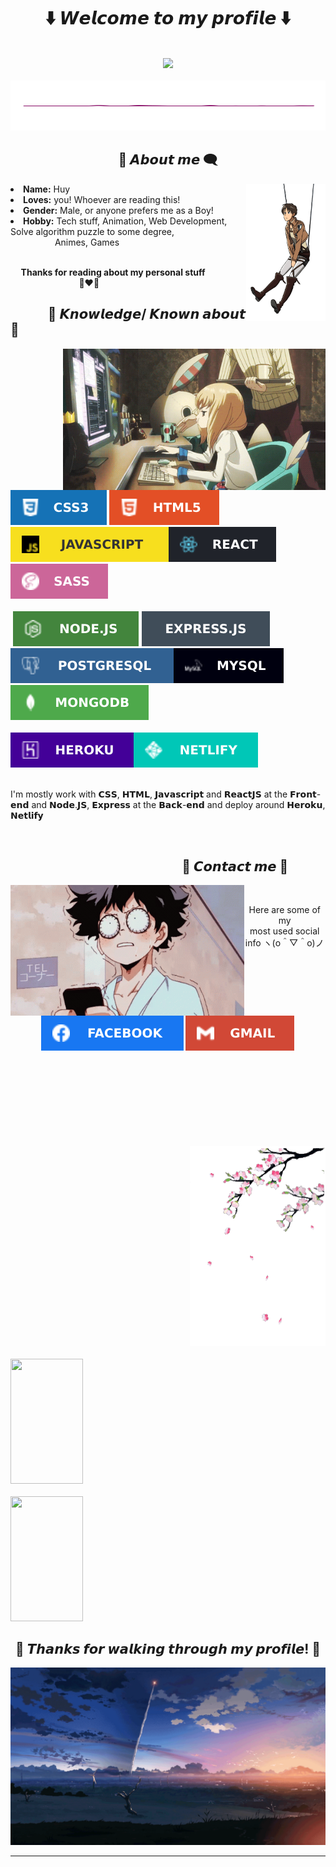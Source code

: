 <body>
<h1 align="center"> ⬇️ 𝙒𝙚𝙡𝙘𝙤𝙢𝙚 𝙩𝙤 𝙢𝙮 𝙥𝙧𝙤𝙛𝙞𝙡𝙚 ⬇️ </h1>
<br>
<div align="center">
<img src="./image/1.gif?raw=true" width ="1214px">
</div>
<br>
<img src="./image/line1.gif" height ="80px" width ="100%">
<div>
<h2 align="center"> 💬 𝘼𝙗𝙤𝙪𝙩 𝙢𝙚 🗨️ </h2>
<img src="./image/about-me.gif?raw=true" height = "220px" align="right">
<li>
<b>Name:</b> Huy</li>
<li>
<b>Loves:</b> you! Whoever are reading this!
</li>
<li>
<b>Gender:</b> Male, or anyone prefers me as a Boy!
</li>
<li>
<b>Hobby:</b> Tech stuff, Animation, Web Development, Solve algorithm puzzle to some degree,<br>
                  Animes, Games
</li>
<br>
<p><b>     Thanks for reading about my personal stuff<br>
                                 💯❤️‍🔥</b></p>
</div>
<div>
<h2 align="left">            📇 𝙆𝙣𝙤𝙬𝙡𝙚𝙙𝙜𝙚/ 𝙆𝙣𝙤𝙬𝙣 𝙖𝙗𝙤𝙪𝙩 📇</h2>
<p>
<img src="./image/knowledge.gif?raw=true" width="420px" align="right">
</div>
<div>

<p align="left"><img src="./image/css.svg"/> <img src="./image/html.svg"/> <img src="./image/javascript.svg"/><img src="./image/React.svg"/><img src ="./image/SASS.svg"/><br><br>
 <img src="./image/Node.svg"/> <img src="./image/Express.svg"/> <img src="./image/PostgreSQL.svg"/><img src = "./image/MySQL.svg"/><img src ="./image/MongoDB.svg"/><br><br>
<img src ="./image/Heroku.svg"/><img src ="./image/Netlify.svg"/><br>

<br>
<p align="left">I'm mostly work with 𝗖𝗦𝗦, 𝗛𝗧𝗠𝗟, 𝗝𝗮𝘃𝗮𝘀𝗰𝗿𝗶𝗽𝘁 and 𝗥𝗲𝗮𝗰𝘁𝗝𝗦 at the 𝗙𝗿𝗼𝗻𝘁-𝗲𝗻𝗱 and 𝗡𝗼𝗱𝗲.𝗝𝗦, 𝗘𝘅𝗽𝗿𝗲𝘀𝘀 at the 𝗕𝗮𝗰𝗸-𝗲𝗻𝗱 and deploy around 𝗛𝗲𝗿𝗼𝗸𝘂, 𝗡𝗲𝘁𝗹𝗶𝗳𝘆</p>
</p>
<br>
<h2 align="right">📝 𝘾𝙤𝙣𝙩𝙖𝙘𝙩 𝙢𝙚 📝            </h2>
<img src="./image/contact-me.gif" align="left" width="373.5px" height="208.5px">
<br>
<p align="center">Here are some of my  <br>
most used social info ヽ(o＾▽＾o)ノ</p>
<p align="center"><a href="https://www.facebook.com/giahuythai/" target="_blank"><img src="./image/Facebook.svg"/></a> <a href="https://mail.google.com/mail/u/0/?fs=1&tf=cm&to=thaigiahuy230299@gmail.com" target="_blank"><img src="./image/Gmail.svg"/></a></p>
</div>
<br>
<div>
<br>
<br>
<br>
<br>
<br>
<br>
<br>

<div>
    <div  dir = "rtl">
    <img src ="./image/line2.gif">
    </div>
    <br>
    <div dir = "ltr">
    <img class="img" src ="https://github-readme-stats.vercel.app/api?username=huy232&theme=shades-of-purple&border_radius=20px&include_all_commits=true&count_private=true&show_icons=true" width = "48%" height ="200px"/>
    <br>
    <br>
    <img class="img" src = "https://github-readme-stats.vercel.app/api/top-langs/?username=huy232&layout=compact&langs_count=8&border_radius=20px&theme=shades-of-purple" width ="48%" height ="200px"/>
    </div>
</div>

<h2 align="center">💖 𝙏𝙝𝙖𝙣𝙠𝙨 𝙛𝙤𝙧 𝙬𝙖𝙡𝙠𝙞𝙣𝙜 𝙩𝙝𝙧𝙤𝙪𝙜𝙝 𝙢𝙮 𝙥𝙧𝙤𝙛𝙞𝙡𝙚! 💖</h2>
<div align="center">
<img src="./image/2.gif">
</div>
<hr>
</div>

</div>
</body>
